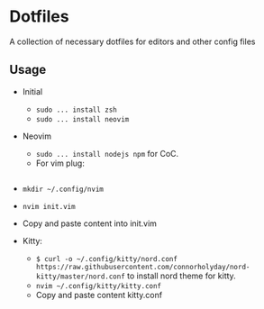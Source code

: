 # Dotfiles
A collection of necessary dotfiles for editors and other config files

## Usage
* Initial
  * `sudo ... install zsh`
  * `sudo ... install neovim`

* Neovim
  * `sudo ... install nodejs npm` for CoC.
  * For vim plug: 
```sh -c 'curl -fLo "${XDG_DATA_HOME:-$HOME/.local/share}"/nvim/site/autoload/plug.vim --create-dirs \ https://raw.githubusercontent.com/junegunn/vim-plug/master/plug.vim'
```
  * `mkdir ~/.config/nvim`
  * `nvim init.vim`
  * Copy and paste content into init.vim


* Kitty:
  * `$ curl -o ~/.config/kitty/nord.conf https://raw.githubusercontent.com/connorholyday/nord-kitty/master/nord.conf` to install nord theme for kitty.
  * `nvim ~/.config/kitty/kitty.conf`
  * Copy and paste content kitty.conf
  

